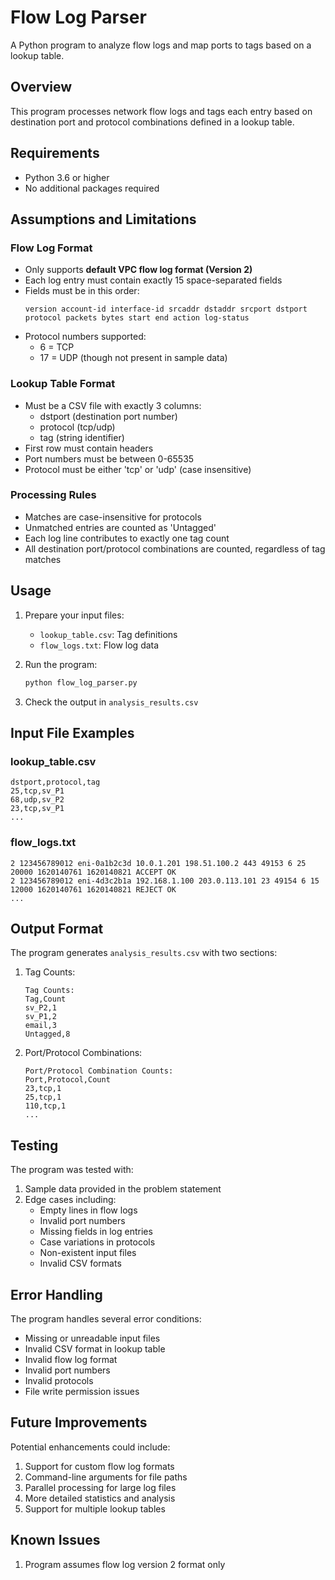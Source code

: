 # Flow Log Parser

A Python program to analyze flow logs and map ports to tags based on a lookup table.

## Overview

This program processes network flow logs and tags each entry based on destination port and protocol combinations defined in a lookup table.

## Requirements

- Python 3.6 or higher
- No additional packages required

## Assumptions and Limitations

### Flow Log Format
- Only supports **default VPC flow log format (Version 2)**
- Each log entry must contain exactly 15 space-separated fields
- Fields must be in this order:
  ```
  version account-id interface-id srcaddr dstaddr srcport dstport protocol packets bytes start end action log-status
  ```
- Protocol numbers supported:
  * 6 = TCP
  * 17 = UDP (though not present in sample data)

### Lookup Table Format
- Must be a CSV file with exactly 3 columns:
  * dstport (destination port number)
  * protocol (tcp/udp)
  * tag (string identifier)
- First row must contain headers
- Port numbers must be between 0-65535
- Protocol must be either 'tcp' or 'udp' (case insensitive)

### Processing Rules
- Matches are case-insensitive for protocols
- Unmatched entries are counted as 'Untagged'
- Each log line contributes to exactly one tag count
- All destination port/protocol combinations are counted, regardless of tag matches

## Usage

1. Prepare your input files:
   - `lookup_table.csv`: Tag definitions
   - `flow_logs.txt`: Flow log data

2. Run the program:
   ```bash
   python flow_log_parser.py
   ```

3. Check the output in `analysis_results.csv`

## Input File Examples

### lookup_table.csv
```csv
dstport,protocol,tag 
25,tcp,sv_P1
68,udp,sv_P2
23,tcp,sv_P1
...
```

### flow_logs.txt
```
2 123456789012 eni-0a1b2c3d 10.0.1.201 198.51.100.2 443 49153 6 25 20000 1620140761 1620140821 ACCEPT OK
2 123456789012 eni-4d3c2b1a 192.168.1.100 203.0.113.101 23 49154 6 15 12000 1620140761 1620140821 REJECT OK
...
```

## Output Format

The program generates `analysis_results.csv` with two sections:

1. Tag Counts:
   ```
   Tag Counts:
   Tag,Count
   sv_P2,1
   sv_P1,2
   email,3
   Untagged,8
   ```

2. Port/Protocol Combinations:
   ```
   Port/Protocol Combination Counts:
   Port,Protocol,Count
   23,tcp,1
   25,tcp,1
   110,tcp,1
   ...
   ```

## Testing

The program was tested with:
1. Sample data provided in the problem statement
2. Edge cases including:
   - Empty lines in flow logs
   - Invalid port numbers
   - Missing fields in log entries
   - Case variations in protocols
   - Non-existent input files
   - Invalid CSV formats

## Error Handling

The program handles several error conditions:
- Missing or unreadable input files
- Invalid CSV format in lookup table
- Invalid flow log format
- Invalid port numbers
- Invalid protocols
- File write permission issues

## Future Improvements

Potential enhancements could include:
1. Support for custom flow log formats
2. Command-line arguments for file paths
3. Parallel processing for large log files
4. More detailed statistics and analysis
5. Support for multiple lookup tables

## Known Issues

1. Program assumes flow log version 2 format only

